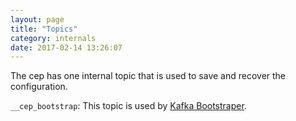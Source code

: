```yaml
---
layout: page
title: "Topics"
category: internals
date: 2017-02-14 13:26:07
---
```


The cep has one internal topic that is used to save and recover the configuration.

`__cep_bootstrap`: This topic is used by [Kafka Bootstraper](https://wizzie-io.github.io/zz-cep/bootstrapper/kafka-boostrapper.html).

